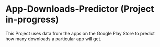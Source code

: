 # App-Downloads-Predictor (Project in-progress)
This Project uses data from the apps on the Google Play Store to predict how many downloads a particular app will get.
